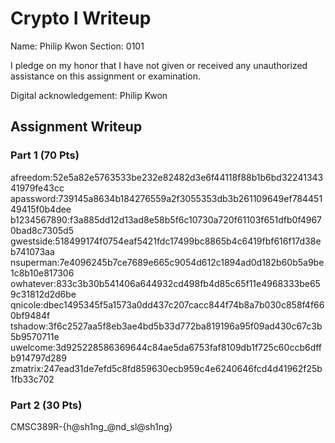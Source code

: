 # Crypto I Writeup

Name: Philip Kwon
Section: 0101

I pledge on my honor that I have not given or received any unauthorized
assistance on this assignment or examination.

Digital acknowledgement: Philip Kwon

## Assignment Writeup

### Part 1 (70 Pts)

afreedom:52e5a82e5763533be232e82482d3e6f44118f88b1b6bd3224134341979fe43cc
apassword:739145a8634b184276559a2f3055353db3b261109649ef78445149415f0b4dee
b1234567890:f3a885dd12d13ad8e58b5f6c10730a720f61103f651dfb0f49670bad8c7305d5
gwestside:518499174f0754eaf5421fdc17499bc8865b4c6419fbf616f17d38eb741073aa
nsuperman:7e4096245b7ce7689e665c9054d612c1894ad0d182b60b5a9be1c8b10e817306
owhatever:833c3b30b541406a644932cd498fb4d85c65f11e4968333be659c31812d2d6be
qnicole:dbec1495345f5a1573a0dd437c207cacc844f74b8a7b030c858f4f660bf9484f
tshadow:3f6c2527aa5f8eb3ae4bd5b33d772ba819196a95f09ad430c67c3b5b9570711e
uwelcome:3d925228586369644c84ae5da6753faf8109db1f725c60ccb6dffb914797d289
zmatrix:247ead31de7efd5c8fd859630ecb959c4e6240646fcd4d41962f25b1fb33c702

### Part 2 (30 Pts)

CMSC389R-{h@sh1ng_@nd_sl@sh1ng}
